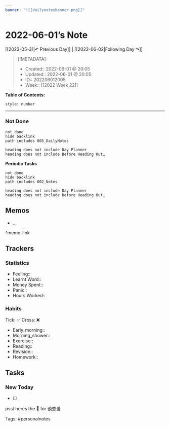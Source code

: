 ```yaml
---
banner: "![[dailynotesbanner.png]]"
---
```


# 2022-06-01’s Note

[[2022-05-31|↶ Previous Day]] | [[2022-06-02|Following Day ↷]]

> [!METADATA]-
> - Created:: 2022-06-01 @ 20:05
> - Updated:: 2022-06-01 @ 20:05
> - ID:: 202206012005
> - Week:: [[2022 Week 22]]

**Table of Contents:**
```toc
style: number
```

___
### Not Done
```tasks
not done
hide backlink
path includes 005_DailyNotes

heading does not include Day Planner
heading does not include Before Heading Out…
```
**Periodic Tasks**
```tasks
not done
hide backlink
path includes 002_Notes

heading does not include Day Planner
heading does not include Before Heading Out…
```
## Memos
- …

^memo-link

## Trackers
### Statistics
- Feeling:: 
- Learnt Word:: 
- Money Spent:: 
- Panic:: 
- Hours Worked:: 

### Habits

Tick: ✅ Cross: ❌

- Early_morning:: 
- Morning_shower:: 
- Exercise:: 
- Reading:: 
- Revision:: 
- Homework:: 

## Tasks
### New Today
- [ ]


psst heres the 📅 for 谈恋爱


Tags: #personalnotes 